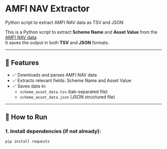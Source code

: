 # AMFI NAV Extractor
Python script to extract AMFI NAV data as TSV and JSON

This is a Python script to extract **Scheme Name** and **Asset Value** from the [AMFI NAV data](https://www.amfiindia.com/spages/NAVAll.txt).  
It saves the output in both **TSV** and **JSON** formats.

---

## 📌 Features

- ✅ Downloads and parses AMFI NAV data
- ✅ Extracts relevant fields: Scheme Name and Asset Value
- ✅ Saves data in:
  - `scheme_asset_data.tsv` (tab-separated file)
  - `scheme_asset_data.json` (JSON structured file)

---

## 🚀 How to Run

### 1. Install dependencies (if not already):

```bash
pip install requests
